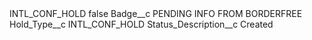 <?xml version="1.0" encoding="UTF-8"?>
<CustomMetadata xmlns="http://soap.sforce.com/2006/04/metadata" xmlns:xsi="http://www.w3.org/2001/XMLSchema-instance" xmlns:xsd="http://www.w3.org/2001/XMLSchema">
    <label>INTL_CONF_HOLD</label>
    <protected>false</protected>
    <values>
        <field>Badge__c</field>
        <value xsi:type="xsd:string">PENDING INFO FROM BORDERFREE</value>
    </values>
    <values>
        <field>Hold_Type__c</field>
        <value xsi:type="xsd:string">INTL_CONF_HOLD</value>
    </values>
    <values>
        <field>Status_Description__c</field>
        <value xsi:type="xsd:string">Created</value>
    </values>
</CustomMetadata>
